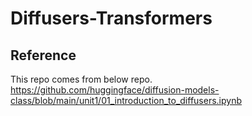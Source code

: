 
# Diffusers-Transformers


## Reference

This repo comes from below repo.
<https://github.com/huggingface/diffusion-models-class/blob/main/unit1/01_introduction_to_diffusers.ipynb>